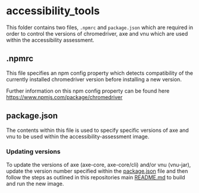 # accessibility_tools

This folder contains two files, `.npmrc` and `package.json` which are required in order to
control the versions of chromedriver, axe and vnu which are used within the accessibility assessment.
 

## .npmrc
This file specifies an npm config property which detects compatibility of the currently installed chromedriver
version before installing a new version. 

Further information on this npm config property can be found here https://www.npmjs.com/package/chromedriver

## package.json
The contents within this file is used to specify specific versions of axe and vnu to be used within the 
accessibility-assessment image.

### Updating versions
To update the versions of axe (axe-core, axe-core/cli) and/or vnu (vnu-jar), update the version number specified within the [package.json](package.json) file and then follow the steps
as outlined in this repositories main [README.md](../../../README.md) to build and run the new image.
